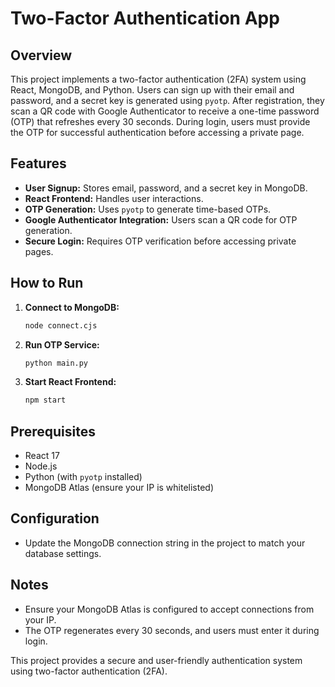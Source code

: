 # Two-Factor Authentication App

## Overview
This project implements a two-factor authentication (2FA) system using React, MongoDB, and Python. Users can sign up with their email and password, and a secret key is generated using `pyotp`. After registration, they scan a QR code with Google Authenticator to receive a one-time password (OTP) that refreshes every 30 seconds. During login, users must provide the OTP for successful authentication before accessing a private page.

## Features
- **User Signup:** Stores email, password, and a secret key in MongoDB.
- **React Frontend:** Handles user interactions.
- **OTP Generation:** Uses `pyotp` to generate time-based OTPs.
- **Google Authenticator Integration:** Users scan a QR code for OTP generation.
- **Secure Login:** Requires OTP verification before accessing private pages.

## How to Run
1. **Connect to MongoDB:**
   ```sh
   node connect.cjs
   ```
2. **Run OTP Service:**
   ```sh
   python main.py
   ```
3. **Start React Frontend:**
   ```sh
   npm start
   ```

## Prerequisites
- React 17
- Node.js
- Python (with `pyotp` installed)
- MongoDB Atlas (ensure your IP is whitelisted)

## Configuration
- Update the MongoDB connection string in the project to match your database settings.

## Notes
- Ensure your MongoDB Atlas is configured to accept connections from your IP.
- The OTP regenerates every 30 seconds, and users must enter it during login.

This project provides a secure and user-friendly authentication system using two-factor authentication (2FA).

